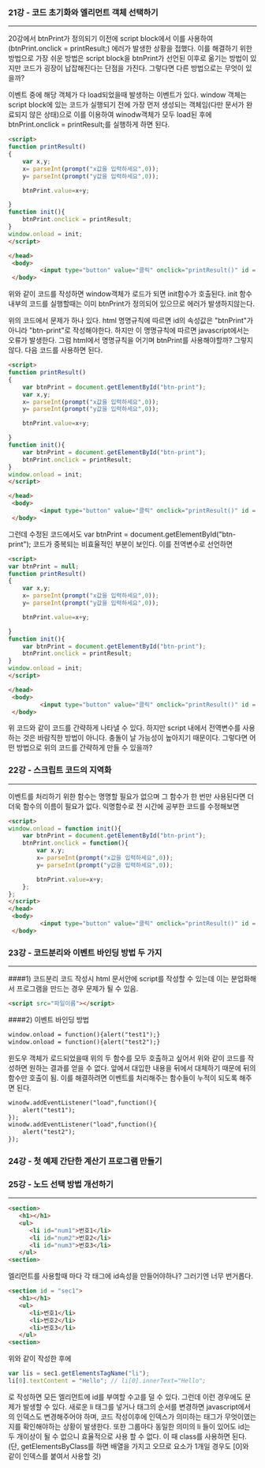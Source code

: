 ### 21강 - 코드 초기화와 엘리먼트 객체 선택하기  
---  
20강에서 btnPrint가 정의되기 이전에 script block에서 이를 사용하여(btnPrint.onclick = printResult;) 에러가 발생한 상황을 접했다.
이를 해결하기 위한 방법으로 가장 쉬운 방법은 script block을 btnPrint가 선언된 이후로 옮기는 방법이 있지만 
코드가 굉장이 납잡해진다는 단점을 가진다. 그렇다면 다른 방법으로는 무엇이 있을까?


이벤트 중에 해당 객체가 다 load되었을때 발생하는 이벤트가 있다. window 객체는 script block에 있는 코드가 실행되기 전에 가장 먼저 생성되는 객체임(다만 문서가 완료되지 않은 상태)으로 이를 이용하여 winodw객체가 모두 load된 후에 btnPrint.onclick = printResult;를 실행하게 하면 된다.

```html
<script>
function printResult()
{
    var x,y;
    x= parseInt(prompt("x값을 입력하세요",0)); 
    y= parseInt(prompt("y값을 입력하세요",0));

    btnPrint.value=x+y;

} 
function init(){
    btnPrint.onclick = printResult;
}
window.onload = init;
</script>

</head>
 <body>
         <input type="button" value="클릭" onclick="printResult()" id = "btnPrint"/>    
 </body>
```  
위와 같이 코드를 작성하면 window객체가 로드가 되면 init함수가 호출된다. init 함수내부의 코드를 실행할때는 이미 btnPrint가 정의되어 있으므로 에러가 발생하지않는다.  
  
위의 코드에서 문제가 하나 있다. html 명명규칙에 따르면 id의 속성값은 "btnPrint"가 아니라 "btn-print"로 작성해야한다.
하지만 이 명명규칙에 따르면 javascript에서는 오류가 발생한다. 그럼 html에서 명명규칙을 어기며 btnPrint를 사용해야할까? 그렇지않다.
다음 코드를 사용하면 된다.  
```html
<script>
function printResult()
{
    var btnPrint = document.getElementById("btn-print");
    var x,y;
    x= parseInt(prompt("x값을 입력하세요",0)); 
    y= parseInt(prompt("y값을 입력하세요",0));

    btnPrint.value=x+y;

} 
function init(){
    var btnPrint = document.getElementById("btn-print");
    btnPrint.onclick = printResult;
}
window.onload = init;
</script>

</head>
 <body>
         <input type="button" value="클릭" onclick="printResult()" id = "btn-print"/>    
 </body>
```  
그런데 수정된 코드에서도 var btnPrint = document.getElementById("btn-print"); 코드가 중복되는 비효율적인 부분이 보인다.
이를 전역변수로 선언하면  
```html
<script>
var btnPrint = null;
function printResult()
{
    var x,y;
    x= parseInt(prompt("x값을 입력하세요",0)); 
    y= parseInt(prompt("y값을 입력하세요",0));

    btnPrint.value=x+y;

} 
function init(){
    var btnPrint = document.getElementById("btn-print");
    btnPrint.onclick = printResult;
}
window.onload = init;
</script>

</head>
 <body>
         <input type="button" value="클릭" onclick="printResult()" id = "btn-print"/>    
 </body>
``` 
위 코드와 같이 코드를 간략하게 나타낼 수 있다. 하지만 script 내에서 전역변수를 사용하는 것은 바람직한 방법이 아니다. 충돌이 날 가능성이 높아지기 때문이다. 그렇다면 어떤 방법으로 위의 코드를 간략하게 만들 수 있을까?



### 22강 - 스크립트 코드의 지역화
---  
이벤트를 처리하기 위한 함수는 명명할 필요가 없으며 그 함수가 한 번만 사용된다면 더더욱 함수의 이름이 필요가 없다. 익명함수로 전 시간에 공부한 코드를 수정해보면
```html
<script>
window.onload = function init(){
    var btnPrint = document.getElementById("btn-print");
    btnPrint.onclick = function(){
        var x,y;
        x= parseInt(prompt("x값을 입력하세요",0)); 
        y= parseInt(prompt("y값을 입력하세요",0));

        btnPrint.value=x+y;
    };
};
</script>
</head>
 <body>
         <input type="button" value="클릭" onclick="printResult()" id = "btn-print"/>    
 </body>
```  
### 23강 - 코드분리와 이벤트 바인딩 방법 두 가지
---   
####1) 코드분리
코드 작성시 html 문서안에 script를 작성할 수 있는데 이는 분업화해서 프로그램을 만드는 경우 문제가 될 수 있음.
```html
<script src="파일이름"></script>
```  
####2) 이벤트 바인딩 방법

```html
window.onload = function(){alert("test1");}
window.onload = function(){alert("test2");}
```  
윈도우 객체가 로드되었을때 위의 두 함수를 모두 호출하고 싶어서 위와 같이 코드를 작성하면 원하는 결과를 얻을 수 없다. 앞에서 대입한 내용을 뒤에서 대체하기 때문에 뒤의 함수만 호출이 됨. 이를 해결하려면 이벤트를 처리해주는 함수들이 누적이 되도록 해주면 된다.

```html
winodw.addEventListener("load",function(){
    alert("test1");
});
winodw.addEventListener("load",function(){
    alert("test2");
});
```  

### 24강 - 첫 예제 간단한 계산기 프로그램 만들기  
### 25강 - 노드 선택 방법 개선하기  
---  
```html  
<section>
   <h1></h1>
   <ul>
      <li id="num1">번호1</li>
      <li id="num2">번호2</li>
      <li id="num3">번호3</li>
   </ul>
<section>
```  
엘리먼트를 사용할때 마다 각 태그에 id속성을 만들어야하나? 그러기엔 너무 번거롭다.

```html  
<section id = "sec1">
   <h1></h1>
   <ul>
      <li>번호1</li>
      <li>번호2</li>
      <li>번호3</li>
   </ul>
<section>
```  
위와 같이 작성한 후에
```javascript
var lis = sec1.getElementsTagName("li");
li[0].textContent = "Hello"; // li[0].innerText="Hello";
```  
로 작성하면 모든 엘리먼트에 id를 부여할 수고를 덜 수 있다. 그런데 이런 경우에도 문제가 발생할 수 있다.
새로운 li 태그를 넣거나 태그의 순서를 변경하면 javascript에서의 인덱스도 변경해주어야 하며, 코드 작성이후에 인덱스가 의미하는 태그가 무엇이였는지를 확인해야하는 상황이 발생한다. 또한 그룹마다 동일한 의미의 li 들이 있어도 id는 두 개이상이 될 수 없으니 효율적으로 사용 할 수 없다. 이 때 class를 사용하면 된다.(단, getElementsByClass를 하면 배열을 가지고 오므로 요소가 1개일 경우도 [0]와 같이 인덱스를 붙여서 사용할 것)

